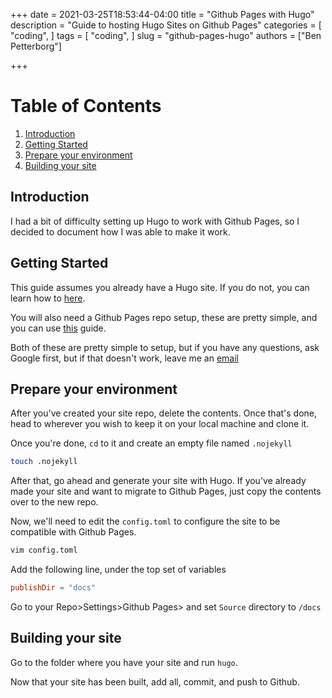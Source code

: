+++
date = 2021-03-25T18:53:44-04:00
title = "Github Pages with Hugo"
description = "Guide to hosting Hugo Sites on Github Pages"
categories = [
    "coding",
]
tags = [
    "coding",
]
slug = "github-pages-hugo"
authors = ["Ben Petterborg"]

+++

Table of Contents
=================
1. [Introduction](#introduction)
2. [Getting Started](#getting-started)
3. [Prepare your environment](#prepare-your-environment)
4. [Building your site](#building-your-site)

## Introduction
I had a bit of difficulty setting up Hugo to work with Github Pages,
so I decided to document how I was able to make it work.

## Getting Started
This guide assumes you already have a Hugo site. If you do not,
you can learn how to [here](https://gohugo.io/getting-started/quick-start/).

You will also need a Github Pages repo setup, these are pretty simple,
and you can use [this](https://guides.github.com/features/pages/) guide.

Both of these are pretty simple to setup, but if you have any questions,
ask Google first, but if that doesn't work, leave me an [email](mailto:ben@ben-p.dev)

## Prepare your environment
After you've created your site repo, delete the contents. Once that's done,
head to wherever you wish to keep it on your local machine and clone it.

Once you're done, `cd` to it and create an empty file named `.nojekyll`

``` Bash
touch .nojekyll
```

After that, go ahead and generate your site with Hugo. If you've already made your site and want to
migrate to Github Pages, just copy the contents over to the new repo.

Now, we'll need to edit the `config.toml` to configure the site to be compatible with Github Pages.

``` Bash
vim config.toml
```

Add the following line, under the top set of variables
``` TOML
publishDir = "docs"
```

Go to your Repo>Settings>Github Pages> and set `Source` directory to `/docs`

## Building your site

Go to the folder where you have your site and run `hugo`.

Now that your site has been built, add all, commit, and push to Github.
